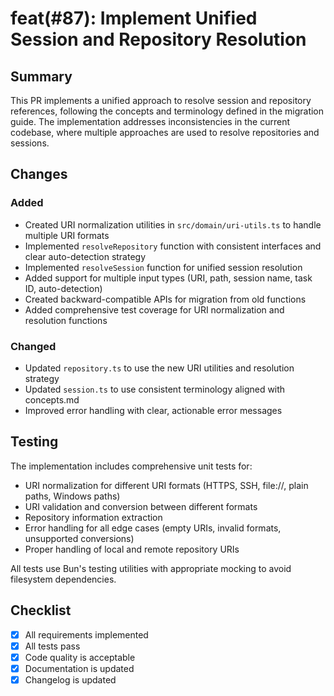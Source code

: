 # feat(#87): Implement Unified Session and Repository Resolution

## Summary

This PR implements a unified approach to resolve session and repository references, following the concepts and terminology defined in the migration guide. The implementation addresses inconsistencies in the current codebase, where multiple approaches are used to resolve repositories and sessions.

## Changes

### Added

- Created URI normalization utilities in `src/domain/uri-utils.ts` to handle multiple URI formats
- Implemented `resolveRepository` function with consistent interfaces and clear auto-detection strategy
- Implemented `resolveSession` function for unified session resolution
- Added support for multiple input types (URI, path, session name, task ID, auto-detection)
- Created backward-compatible APIs for migration from old functions
- Added comprehensive test coverage for URI normalization and resolution functions

### Changed

- Updated `repository.ts` to use the new URI utilities and resolution strategy
- Updated `session.ts` to use consistent terminology aligned with concepts.md
- Improved error handling with clear, actionable error messages

## Testing

The implementation includes comprehensive unit tests for:

- URI normalization for different URI formats (HTTPS, SSH, file://, plain paths, Windows paths)
- URI validation and conversion between different formats
- Repository information extraction
- Error handling for all edge cases (empty URIs, invalid formats, unsupported conversions)
- Proper handling of local and remote repository URIs

All tests use Bun's testing utilities with appropriate mocking to avoid filesystem dependencies.

## Checklist

- [x] All requirements implemented
- [x] All tests pass
- [x] Code quality is acceptable
- [x] Documentation is updated
- [x] Changelog is updated
